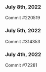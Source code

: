 ### July 8th, 2022

Commit #220519

### July 5th, 2022

Commit #314353


### July 4th, 2022

Commit #72281
